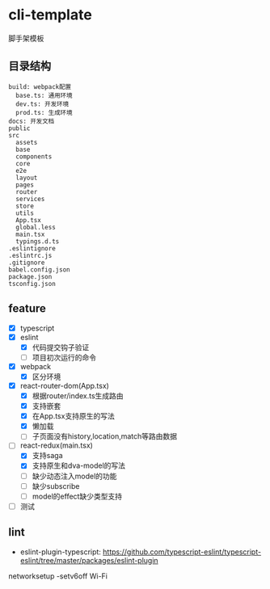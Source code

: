 # cli-template
脚手架模板

## 目录结构
```
build: webpack配置
  base.ts: 通用环境
  dev.ts: 开发环境
  prod.ts: 生成环境
docs: 开发文档
public
src
  assets
  base
  components
  core
  e2e
  layout
  pages
  router
  services
  store
  utils
  App.tsx
  global.less
  main.tsx
  typings.d.ts
.eslintignore
.eslintrc.js
.gitignore
babel.config.json
package.json
tsconfig.json
```

## feature
- [x] typescript
- [x] eslint
  - [x] 代码提交钩子验证
  - [ ] 项目初次运行的命令
- [x] webpack
  - [x] 区分环境
- [x] react-router-dom(App.tsx)
  - [x] 根据router/index.ts生成路由
  - [x] 支持嵌套
  - [x] 在App.tsx支持原生的写法
  - [x] 懒加载
  - [ ] 子页面没有history,location,match等路由数据
- [ ] react-redux(main.tsx)
  - [x] 支持saga
  - [x] 支持原生和dva-model的写法
  - [ ] 缺少动态注入model的功能
  - [ ] 缺少subscribe
  - [ ] model的effect缺少类型支持
- [ ] 测试

## lint
- eslint-plugin-typescript: https://github.com/typescript-eslint/typescript-eslint/tree/master/packages/eslint-plugin

networksetup -setv6off Wi-Fi